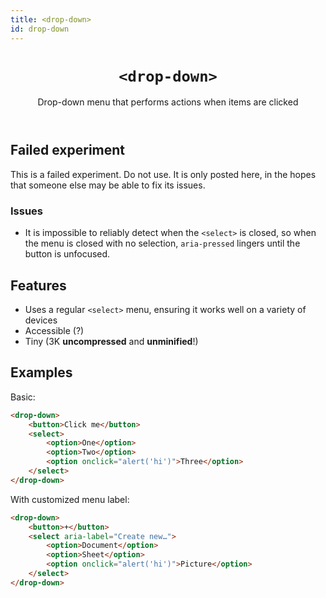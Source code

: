```yaml
---
title: <drop-down>
id: drop-down
---
```

<header>

# `<drop-down>`

Drop-down menu that performs actions when items are clicked

</header>

<main>

<section class="failed">

## Failed experiment

This is a failed experiment. Do not use.
It is only posted here, in the hopes that someone else may be able to fix its issues.

### Issues

- It is impossible to reliably detect when the `<select>` is closed,
so when the menu is closed with no selection, `aria-pressed` lingers until the button is unfocused.

</section>

## Features

- Uses a regular `<select>` menu, ensuring it works well on a variety of devices
- Accessible (?)
- Tiny (3K **uncompressed** and **unminified**!)


## Examples

Basic:

```html
<drop-down>
	<button>Click me</button>
	<select>
		<option>One</option>
		<option>Two</option>
		<option onclick="alert('hi')">Three</option>
	</select>
</drop-down>
```

With customized menu label:

```html
<drop-down>
	<button>+</button>
	<select aria-label="Create new…">
		<option>Document</option>
		<option>Sheet</option>
		<option onclick="alert('hi')">Picture</option>
	</select>
</drop-down>
```

</main>
